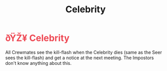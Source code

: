 ﻿---
lang: en-US
title: Celebrity
prev: Alchemist
next: Cleanser
---
# <font color="#ee4a55">ðŸŽ¥ <b>Celebrity</b></font> <Badge text="Basic" type="tip" vertical="middle"/>

All Crewmates see the kill-flash when the Celebrity dies (same as the Seer sees the kill-flash) and get a notice at the next meeting. The Impostors don't know anything about this.